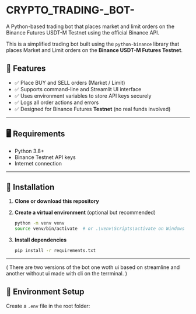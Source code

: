 # CRYPTO_TRADING-_BOT-
A Python-based trading bot that places market and limit orders on the Binance Futures USDT-M Testnet using the official Binance API.

This is a simplified trading bot built using the `python-binance` library that places Market and Limit orders on the **Binance USDT-M Futures Testnet**.

## 🔧 Features

- ✅ Place BUY and SELL orders (Market / Limit)
- ✅ Supports command-line and Streamlit UI interface
- ✅ Uses environment variables to store API keys securely
- ✅ Logs all order actions and errors
- ✅ Designed for Binance Futures **Testnet** (no real funds involved)

---

## 🖥️ Requirements

- Python 3.8+
- Binance Testnet API keys
- Internet connection

---

## 📁 Installation

1. **Clone or download this repository**
2. **Create a virtual environment** (optional but recommended)
    ```bash
    python -m venv venv
    source venv/bin/activate  # or .\venv\Scripts\activate on Windows
    ```

3. **Install dependencies**
    ```bash
    pip install -r requirements.txt
    ```

---
( There are two versions of the bot one woth ui based on streamline and another without ui made with cli on the terrminal. )
## 🔑 Environment Setup

Create a `.env` file in the root folder:

